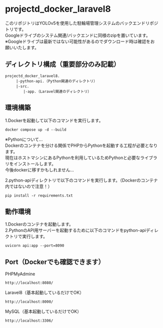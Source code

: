 # projectd_docker_laravel8
このリポジトリはYOLOv5を使用した駐輪場管理システムのバックエンドリポジトリです。  
Googleドライブのシステム関連/バックエンドに同様のzipを置いています。  
※Googleドライブは最新ではない可能性があるのでダウンロード時は確認をお願いいたします。
## ディレクトリ構成（重要部分のみ記載）
```
projectd_docker_laravel8.  
　　　|-python-api.（Python関連のディレクトリ）  
　　　|-src.  
　　　　　|-app.（Laravel関連のディレクトリ）
```
## 環境構築
1.Dockerを起動して以下のコマンドを実行します。  
```
docker compose up -d --build
```

※Pythonについて...  
Dockerのコンテナを分ける関係でPHPからPythonを起動する工程が必要となります。  
現在はホストマシンにあるPythonを利用しているためPythonと必要なライブラリをインストールします。  
今後dockerに移すかもしれません...

2.python-apiディレクトリで以下のコマンドを実行します。（Dockerのコンテナ内ではないので注意！）  
```
pip install -r requirements.txt
```
## 動作環境
1.Dockerのコンテナを起動します。  
2.PythonのAPI用サーバーを起動するために以下のコマンドをpython-apiディレクトリで実行します。
```
uvicorn api:app --port=8090
```
## Port（Dockerでも確認できます）
PHPMyAdmine
```
http://localhost:8080/
```
Laravel8（基本起動しているだけでOK）
```
http://localhost:8000/
```
MySQL（基本起動しているだけでOK）
```
http://localhost:3306/
```
